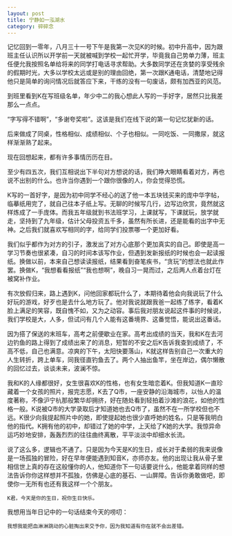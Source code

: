 ```yaml
---
layout: post
title: 宁静如一泓湖水
category: 碎碎念
---
```


记忆回到一零年，八月三十一号下午是我第一次见K的时候。初中升高中，因为跟班主任认识所以开学前一天就被喊到学校一起忙开学，毕竟我自己势单力薄，班主任便允我按照名单给将来的同学打电话寻求帮助。大多数同学还在贪婪的享受残余的假期时光，大多以学校太远或是别的理由回绝，第一次跟K通电话，清楚地记得他只是简单的询问情况后就答应下来，干练的没有一句废话，颇有加西亚的风范。

到班里看到K在写班级名单，年少中二的我心想此人写的一手好字，居然只比我差那么一点点。

“字写得不错啊”，“多谢夸奖啦”。这该是我们在线下说的第一句记忆犹新的话。

后来做成了同桌，性格相似、成绩相似、个子也相似。一同吃饭、一同撒尿，就这样渐渐熟了起来。

现在回想起来，都有许多事情历历在目。

至少有四五次，我们互相说出下半句对方想说的话，我们睁大眼睛看着对方，再也说不出别的什么。也许当你遇到一个跟你很像的人，你会觉得恐慌。

K写的一首好字，是因为初中同学不经心的送了他一本五块钱买来的庞中华字帖，临摹纸用完了，就自己往本子纸上写。无聊的时候写几行，边写边欣赏，竟然就这样炼成了一手庞体。而我五年级就到书法班学习，上课就写，下课就玩，放学就走，坚持到了九年级，估计父母投资五千多，虽然有所长进，还是能看的出字中无神。之后我们就喜欢写相同的字，给同学们投票哪一个更加好看。

我们似乎都作为对方的引子，激发出了对方心底那个更加真实的自己。即使是高一学习节奏也很紧凑，自习的时间本该写作业，但遇到发新报纸的时候也会一起读报纸。换做以前，本来自己想读读报纸，结果看到奋笔疾书，“贪玩”的想法也就此作罢。换做K，“我想看看报纸”“我也想啊”，晚自习一晃而过，之后两人点着台灯在被窝补作业。

有次放假归来，路上遇到K，问他回家都玩什么了，本期待着他会向我说玩了什么好玩的游戏，好歹也是去什么地方玩了。他对我说就跟我爸一起练了练字，看着K脸上满足的笑容，既自愧不如，又为之动容。事后我对朋友说起这件事的时候说，我们学校是大，人多，但试问有几个人能有这番境界、这番觉悟，能说出这番话。

因为搭了保送的末班车，高考之前便歇业在家。高考出成绩的当天，我和K在去河边钓鱼的路上得到了成绩出来了的消息，短暂的不安之后K告诉我查到成绩了，不高不低，自己也满意。凉爽的下午，太阳快要落山，K就这样告别自己一次重大的人生转折，跨上单车，同我径直钓鱼去了。两个人抽出鱼竿，坐在岸边，偶尔懒散的回忆过去，谈谈未来，波澜不惊。

我和K的人缘都很好，女生很喜欢K的性格，也有女生暗恋着K。但我知道K一直珍藏着一个女孩的照片，报完志愿，K去了Q市，一座安静的沿海城市，以怡人的温度著称，不像沪宁杭那般繁华却拥挤，好在随处看到轻拍着沙滩的浪花，如他的性格一般。K说被Q市的大学录取后才知道她也去Q市了，虽然不在一所学校但也不远。K很少向我提起照片中的她，即使提起她也很少直呼她的姓名，只是等我明白他的指代。K拥有他的初中，却错过了她的中学，上天给了K她的大学。我惊异命运巧妙地安排，轰轰烈烈的往往曲终离散，平平淡淡中却细水长流。

说了这么多，逻辑也不通了。只是因为今天是K的生日，成长对于柔弱的我来说像是一场孤独的冒险，好在早年便能遇到知音K，亦师亦友。他的出现让我从骨子里相信世上真的存在这般懂你的人，他知道你下一句话要说什么，他能拿着同样的想法告诉你你这样想并不孤独，仿佛是心底的基石、一山屏障。告诉你勇敢做吧，即使你一无所有也还有我这样一个个朋友。

	K君，今天是你的生日，祝你生日快乐。

我想用当年日记中的一句话结束今天的唠叨：

	我想我能把血淋淋跳动的心脏掏出来交予你，因为我知道有你在就不会出差错。

